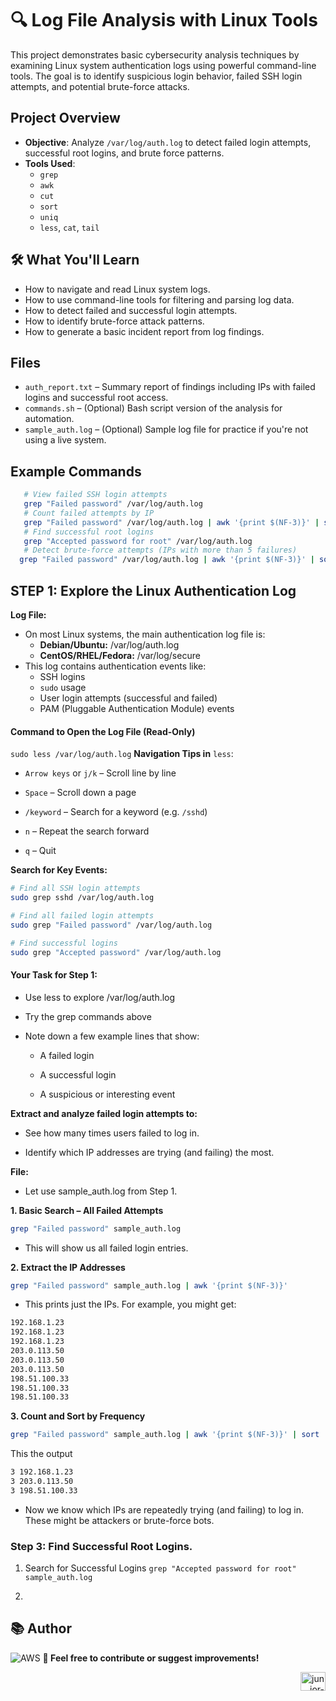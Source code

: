 # 🔍 Log File Analysis with Linux Tools

This project demonstrates basic cybersecurity analysis techniques by examining Linux system authentication logs using powerful command-line tools. The goal is to identify suspicious login behavior, failed SSH login attempts, and potential brute-force attacks.

## Project Overview

- **Objective**: Analyze `/var/log/auth.log` to detect failed login attempts, successful root logins, and brute force patterns.
- **Tools Used**: 
  - `grep`
  - `awk`
  - `cut`
  - `sort`
  - `uniq`
  - `less`, `cat`, `tail`

## 🛠️ What You'll Learn

- How to navigate and read Linux system logs.
- How to use command-line tools for filtering and parsing log data.
- How to detect failed and successful login attempts.
- How to identify brute-force attack patterns.
- How to generate a basic incident report from log findings.

## Files

- `auth_report.txt` – Summary report of findings including IPs with failed logins and successful root access.
- `commands.sh` – (Optional) Bash script version of the analysis for automation.
- `sample_auth.log` – (Optional) Sample log file for practice if you're not using a live system.

## Example Commands

```bash
   # View failed SSH login attempts
   grep "Failed password" /var/log/auth.log
   # Count failed attempts by IP
   grep "Failed password" /var/log/auth.log | awk '{print $(NF-3)}' | sort | uniq -c | sort -nr
   # Find successful root logins
   grep "Accepted password for root" /var/log/auth.log
   # Detect brute-force attempts (IPs with more than 5 failures)
  grep "Failed password" /var/log/auth.log | awk '{print $(NF-3)}' | sort | uniq -c | awk '$1 > 5'
````
## STEP 1: Explore the Linux Authentication Log
**Log File:**
- On most Linux systems, the main authentication log file is:
   - **Debian/Ubuntu:** /var/log/auth.log
   - **CentOS/RHEL/Fedora:** /var/log/secure
- This log contains authentication events like:
   - SSH logins
   - ``sudo`` usage
   - User login attempts (successful and failed)
   - PAM (Pluggable Authentication Module) events
 
#### Command to Open the Log File (Read-Only)

``sudo less /var/log/auth.log``
**Navigation Tips in** ``less``:

  - ``Arrow keys`` or ``j/k`` – Scroll line by line

  - ``Space`` – Scroll down a page

  - ``/keyword`` – Search for a keyword (e.g. ``/sshd``)

  - ``n`` – Repeat the search forward

  - ``q`` – Quit

**Search for Key Events:**
````bash
# Find all SSH login attempts
sudo grep sshd /var/log/auth.log

# Find all failed login attempts
sudo grep "Failed password" /var/log/auth.log

# Find successful logins
sudo grep "Accepted password" /var/log/auth.log
````

#### Your Task for Step 1:
- Use less to explore /var/log/auth.log

- Try the grep commands above

- Note down a few example lines that show:

   - A failed login

   - A successful login

   - A suspicious or interesting event

**Extract and analyze failed login attempts to:**

  - See how many times users failed to log in.

  - Identify which IP addresses are trying (and failing) the most.

**File:**
- Let use sample_auth.log from Step 1.

**1. Basic Search – All Failed Attempts**
````bash
grep "Failed password" sample_auth.log
````
- This will show us all failed login entries.
  
**2. Extract the IP Addresses**

````bash
grep "Failed password" sample_auth.log | awk '{print $(NF-3)}'
````

- This prints just the IPs. For example, you might get:
````bash
192.168.1.23
192.168.1.23
192.168.1.23
203.0.113.50
203.0.113.50
203.0.113.50
198.51.100.33
198.51.100.33
198.51.100.33
````
**3. Count and Sort by Frequency**
````bash
grep "Failed password" sample_auth.log | awk '{print $(NF-3)}' | sort | uniq -c | sort -nr
````
This the output
````bash
3 192.168.1.23
3 203.0.113.50
3 198.51.100.33
````
- Now we know which IPs are repeatedly trying (and failing) to log in. These might be attackers or brute-force bots.
### Step 3: Find Successful Root Logins.

1. Search for Successful Logins
``grep "Accepted password for root" sample_auth.log``

2. 
## 📚 Author
![AWS](https://img.shields.io/badge/Built%20by-juniorkalomba-orange?style=flat&logo=amazonaws) 
**🔗 Feel free to contribute or suggest improvements!** 
<p align="right">
  <a href="https://www.linkedin.com/in/junior-kalomba-10002a18a/" target="_blank">
    <img src="https://raw.githubusercontent.com/rahuldkjain/github-profile-readme-generator/master/src/images/icons/Social/linked-in-alt.svg" alt="junior-kalomba-10002a18a" height="30" width="40"/>  
   

